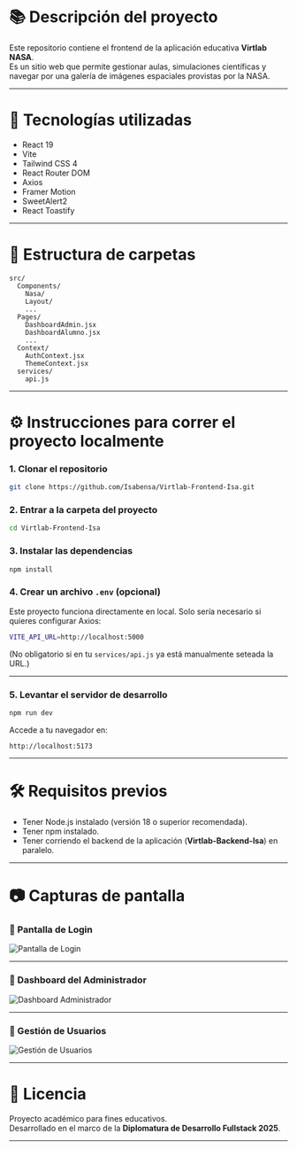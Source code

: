 # 📚 Descripción del proyecto

Este repositorio contiene el frontend de la aplicación educativa **Virtlab NASA**.  
Es un sitio web que permite gestionar aulas, simulaciones científicas y navegar por una galería de imágenes espaciales provistas por la NASA.

---

# 🚀 Tecnologías utilizadas

- React 19
- Vite
- Tailwind CSS 4
- React Router DOM
- Axios
- Framer Motion
- SweetAlert2
- React Toastify

---

# 📁 Estructura de carpetas

```
src/
  Components/
    Nasa/
    Layout/
    ...
  Pages/
    DashboardAdmin.jsx
    DashboardAlumno.jsx
    ...
  Context/
    AuthContext.jsx
    ThemeContext.jsx
  services/
    api.js
```

---

# ⚙️ Instrucciones para correr el proyecto localmente

### 1. Clonar el repositorio
```bash
git clone https://github.com/Isabensa/Virtlab-Frontend-Isa.git
```

### 2. Entrar a la carpeta del proyecto
```bash
cd Virtlab-Frontend-Isa
```

### 3. Instalar las dependencias
```bash
npm install
```

### 4. Crear un archivo `.env` (opcional)
Este proyecto funciona directamente en local. Solo sería necesario si quieres configurar Axios:

```bash
VITE_API_URL=http://localhost:5000
```

(No obligatorio si en tu `services/api.js` ya está manualmente seteada la URL.)

---

### 5. Levantar el servidor de desarrollo
```bash
npm run dev
```

Accede a tu navegador en:

```
http://localhost:5173
```

---

# 🛠️ Requisitos previos

- Tener Node.js instalado (versión 18 o superior recomendada).
- Tener npm instalado.
- Tener corriendo el backend de la aplicación (**Virtlab-Backend-Isa**) en paralelo.

---

# 📷 Capturas de pantalla

### 📌 Pantalla de Login
![Pantalla de Login](./src/assets/1-readme.png)

---

### 📌 Dashboard del Administrador
![Dashboard Administrador](./src/assets/2-readme.png)

---

### 📌 Gestión de Usuarios
![Gestión de Usuarios](./src/assets/3-readme.png)

---

# 📄 Licencia

Proyecto académico para fines educativos.  
Desarrollado en el marco de la **Diplomatura de Desarrollo Fullstack 2025**.

---